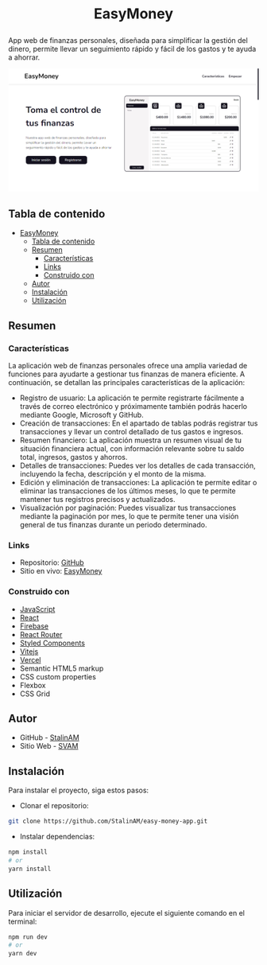 # <p align="center">EasyMoney</p>

App web de finanzas personales, diseñada para simplificar la gestión del dinero, permite llevar un seguimiento rápido y fácil de los gastos y te ayuda a ahorrar.

![](./public/easy-money.png)

## Tabla de contenido

- [EasyMoney](#easymoney)
  - [Tabla de contenido](#tabla-de-contenido)
  - [Resumen](#resumen)
    - [Características](#características)
    - [Links](#links)
    - [Construido con](#construido-con)
  - [Autor](#autor)
  - [Instalación](#instalación)
  - [Utilización](#utilización)

## Resumen

### Características

La aplicación web de finanzas personales ofrece una amplia variedad de funciones para ayudarte a gestionar tus finanzas de manera eficiente. A continuación, se detallan las principales características de la aplicación:

- Registro de usuario: La aplicación te permite registrarte fácilmente a través de correo electrónico y próximamente también podrás hacerlo mediante Google, Microsoft y GitHub.
- Creación de transacciones: En el apartado de tablas podrás registrar tus transacciones y llevar un control detallado de tus gastos e ingresos.
- Resumen financiero: La aplicación muestra un resumen visual de tu situación financiera actual, con información relevante sobre tu saldo total, ingresos, gastos y ahorros.
- Detalles de transacciones: Puedes ver los detalles de cada transacción, incluyendo la fecha, descripción y el monto de la misma.
- Edición y eliminación de transacciones: La aplicación te permite editar o eliminar las transacciones de los últimos meses, lo que te permite mantener tus registros precisos y actualizados.
- Visualización por paginación: Puedes visualizar tus transacciones mediante la paginación por mes, lo que te permite tener una visión general de tus finanzas durante un periodo determinado.

### Links

- Repositorio: [GitHub](https://github.com/StalinAM/easy-money-app)
- Sitio en vivo: [EasyMoney](https://easy-money-app.vercel.app/)

### Construido con

- [JavaScript](https://www.javascript.com/)
- [React](https://react.dev/)
- [Firebase](https://firebase.google.com/?hl=es-419)
- [React Router](https://reactrouter.com/en/main)
- [Styled Components](https://styled-components.com)
- [Vitejs](https://vitejs.dev/)
- [Vercel](https://vercel.com)
- Semantic HTML5 markup
- CSS custom properties
- Flexbox
- CSS Grid

## Autor

- GitHub - [StalinAM](https://github.com/StalinAM)
- Sitio Web - [SVAM](https://svam.netlify.app/)

## Instalación

Para instalar el proyecto, siga estos pasos:

- Clonar el repositorio:

```bash
git clone https://github.com/StalinAM/easy-money-app.git
```

- Instalar dependencias:

```bash
npm install
# or
yarn install
```

## Utilización

Para iniciar el servidor de desarrollo, ejecute el siguiente comando en el terminal:

```bash
npm run dev
# or
yarn dev
```
